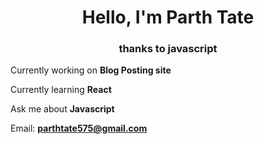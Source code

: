 <h1 align="center">Hello, I'm Parth Tate</h1>
<h3 align="center">thanks to javascript</h3>

Currently working on **Blog Posting site**

Currently learning **React**

Ask me about **Javascript**

Email: **parthtate575@gmail.com**
